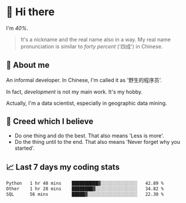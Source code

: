 # 👋 Hi there

I'm *40%*.

> It's a nickname and the real name also in a way.
> My real name pronunciation is similar to *forty percent* ('四成') in Chinese.

## :speech_balloon: About me

An informal developer. In Chinese, I'm called it as '野生的程序员'.

In fact, _development_ is not my main work. It's my hobby.

Actually, I'm a data scientist, especially in geographic data mining.

## :see_no_evil: Creed which I believe

- Do one thing and do the best. That also means 'Less is more'.
- Do the thing until to the end. That also means 'Never forget why you started'.

## :chart_with_upwards_trend: Last 7 days my coding stats

<!--START_SECTION:waka-->

```txt
Python   1 hr 48 mins    ██████████▓░░░░░░░░░░░░░░   42.89 %
Other    1 hr 28 mins    ████████▓░░░░░░░░░░░░░░░░   34.82 %
SQL      56 mins         █████▓░░░░░░░░░░░░░░░░░░░   22.30 %
```

<!--END_SECTION:waka-->
